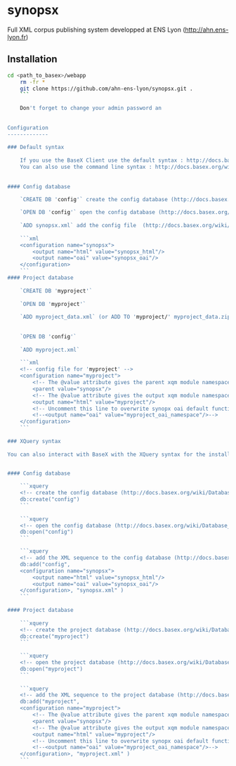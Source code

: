 synopsx
=======

Full XML corpus publishing system developped at ENS Lyon (http://ahn.ens-lyon.fr)

Installation
------------
```bash
cd <path_to_basex>/webapp
    rm -fr *
    git clone https://github.com/ahn-ens-lyon/synopsx.git .
    ```
    
    Don't forget to change your admin password an
    
    
Configuration
-------------
    
### Default syntax
    
    If you use the BaseX Client use the default syntax : http://docs.basex.org/wiki/Commands
    You can also use the command line syntax : http://docs.basex.org/wiki/REST#Command_Line
    
    
#### Config database

    `CREATE DB 'config'` create the config database (http://docs.basex.org/wiki/Commands#CREATE_DB)
    
    `OPEN DB 'config'` open the config database (http://docs.basex.org/wiki/Commands#OPEN_DB)
    
    `ADD synopsx.xml` add the config file  (http://docs.basex.org/wiki/Commands#ADD)
    
    ```xml
    <configuration name="synopsx">
        <output name="html" value="synopsx_html"/>
        <output name="oai" value="synopsx_oai"/>
    </configuration>
    ```
#### Project database 
    
    `CREATE DB 'myproject'`
    
    `OPEN DB 'myproject'`
    
    `ADD myproject_data.xml` (or ADD TO 'myproject/' myproject_data.zip)
    
    
    `OPEN DB 'config'`
    
    `ADD myproject.xml`
    
    ```xml
    <!-- config file for 'myproject' -->
    <configuration name="myproject"> 
        <!-- The @value attribute gives the parent xqm module namespace -->
        <parent value="synopsx"/>  
        <!-- The @value attribute gives the output xqm module namespace -->
        <output name="html" value="myproject"/>  
        <!-- Uncomment this line to overwrite synopx oai default functions -->
        <!--<output name="oai" value="myproject_oai_namespace"/>-->
    </configuration>
    ```
    
### XQuery syntax
    
You can also interact with BaseX with the XQuery syntax for the installation process : http://docs.basex.org/wiki/Database_Module


#### Config database
    
    ```xquery
    <!-- create the config database (http://docs.basex.org/wiki/Database_Module#db:create) -->
    db:create("config")
    ```
    
    ```xquery
    <!-- open the config database (http://docs.basex.org/wiki/Database_Module#db:open) -->
    db:open("config")
    ```

    ```xquery
    <!-- add the XML sequence to the config database (http://docs.basex.org/wiki/Database_Module#db:add) -->
    db:add("config", 
    <configuration name="synopsx">
        <output name="html" value="synopsx_html"/>
        <output name="oai" value="synopsx_oai"/>
    </configuration>, "synopsx.xml" )
    ```
    
#### Project database    
    
    ```xquery
    <!-- create the project database (http://docs.basex.org/wiki/Database_Module#db:create) -->
    db:create("myproject")
    ```
    
    ```xquery
    <!-- open the project database (http://docs.basex.org/wiki/Database_Module#db:open) -->
    db:open("myproject")
    ```
    
    ```xquery
    <!-- add the XML sequence to the project database (http://docs.basex.org/wiki/Database_Module#db:add) -->
    db:add("myproject", 
    <configuration name="myproject"> 
        <!-- The @value attribute gives the parent xqm module namespace -->
        <parent value="synopsx"/>  
        <!-- The @value attribute gives the output xqm module namespace -->
        <output name="html" value="myproject"/>  
        <!-- Uncomment this line to overwrite synopx oai default functions -->
        <!--<output name="oai" value="myproject_oai_namespace"/>-->
    </configuration>, "myproject.xml" )
    ```
